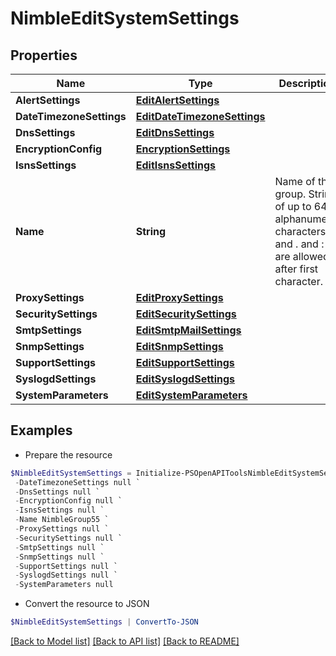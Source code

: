 # NimbleEditSystemSettings
## Properties

Name | Type | Description | Notes
------------ | ------------- | ------------- | -------------
**AlertSettings** | [**EditAlertSettings**](EditAlertSettings.md) |  | [optional] 
**DateTimezoneSettings** | [**EditDateTimezoneSettings**](EditDateTimezoneSettings.md) |  | [optional] 
**DnsSettings** | [**EditDnsSettings**](EditDnsSettings.md) |  | [optional] 
**EncryptionConfig** | [**EncryptionSettings**](EncryptionSettings.md) |  | [optional] 
**IsnsSettings** | [**EditIsnsSettings**](EditIsnsSettings.md) |  | [optional] 
**Name** | **String** | Name of the group. String of up to 64 alphanumeric characters, - and . and : are allowed after first character. | [optional] 
**ProxySettings** | [**EditProxySettings**](EditProxySettings.md) |  | [optional] 
**SecuritySettings** | [**EditSecuritySettings**](EditSecuritySettings.md) |  | [optional] 
**SmtpSettings** | [**EditSmtpMailSettings**](EditSmtpMailSettings.md) |  | [optional] 
**SnmpSettings** | [**EditSnmpSettings**](EditSnmpSettings.md) |  | [optional] 
**SupportSettings** | [**EditSupportSettings**](EditSupportSettings.md) |  | [optional] 
**SyslogdSettings** | [**EditSyslogdSettings**](EditSyslogdSettings.md) |  | [optional] 
**SystemParameters** | [**EditSystemParameters**](EditSystemParameters.md) |  | [optional] 

## Examples

- Prepare the resource
```powershell
$NimbleEditSystemSettings = Initialize-PSOpenAPIToolsNimbleEditSystemSettings  -AlertSettings null `
 -DateTimezoneSettings null `
 -DnsSettings null `
 -EncryptionConfig null `
 -IsnsSettings null `
 -Name NimbleGroup55 `
 -ProxySettings null `
 -SecuritySettings null `
 -SmtpSettings null `
 -SnmpSettings null `
 -SupportSettings null `
 -SyslogdSettings null `
 -SystemParameters null
```

- Convert the resource to JSON
```powershell
$NimbleEditSystemSettings | ConvertTo-JSON
```

[[Back to Model list]](../README.md#documentation-for-models) [[Back to API list]](../README.md#documentation-for-api-endpoints) [[Back to README]](../README.md)


